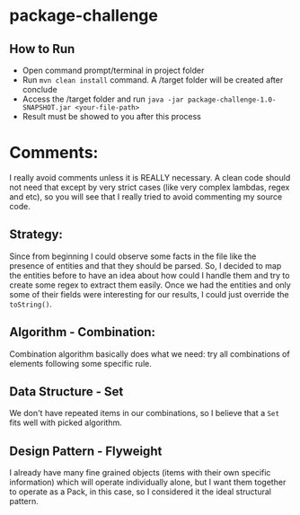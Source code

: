 # package-challenge

## How to Run
* Open command prompt/terminal in project folder
* Run `mvn clean install` command. A /target folder will be created after conclude
* Access the /target folder and run `java -jar package-challenge-1.0-SNAPSHOT.jar <your-file-path>`
* Result must be showed to you after this process

# Comments:
I really avoid comments unless it is REALLY necessary. A clean code should not need that except by very strict cases (like very complex lambdas, regex and etc), so you will see that I really tried to avoid commenting my source code.

## Strategy:
Since from beginning I could observe some facts in the file like the presence of entities and that they should be parsed.
So, I decided to map the entities before to have an idea about how could I handle them and try to create some regex to extract them easily.
Once we had the entities and only some of their fields were interesting for our results, I could just override the `toString()`.

## Algorithm - Combination:
Combination algorithm basically does what we need: try all combinations of elements following some specific rule.

## Data Structure - Set
We don't have repeated items in our combinations, so I believe that a `Set` fits well with picked algorithm.

## Design Pattern - Flyweight
I already have many fine grained objects (items with their own specific information) which will operate individually alone, but I want them together to operate as a Pack, in this case, so I considered it the ideal structural pattern.



